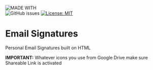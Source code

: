 ![MADE WITH](https://img.shields.io/static/v1.svg?color=orange&labelColor=critical&label=MADE%20WITH&message=HTML5&logo=HTML5&l&logoColor=white&style=for-the-badge)  
![GitHub issues](https://img.shields.io/github/issues/croxx219/data-structures.svg?style=popout&cacheSeconds=33600)
[![License: MIT](https://img.shields.io/badge/License-MIT-yellow.svg)](https://opensource.org/licenses/MIT&cacheSeconds=33600)

# Email Signatures
Personal Email Signatures built on HTML

**IMPORTANT:** Whatever icons you use from Google Drive make sure Shareable Link is activated